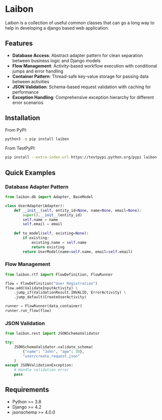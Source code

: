 # Laibon

Laibon is a collection of useful common classes that can go a long way to help in developing a django based web application.

## Features

- **Database Access**: Abstract adapter pattern for clean separation between business logic and Django models
- **Flow Management**: Activity-based workflow execution with conditional jumps and error handling  
- **Container Pattern**: Thread-safe key-value storage for passing data between activities
- **JSON Validation**: Schema-based request validation with caching for performance
- **Exception Handling**: Comprehensive exception hierarchy for different error scenarios

## Installation

From PyPI:
```bash
python3 -m pip install laibon
```

From TestPyPI:
```bash
pip install --extra-index-url https://testpypi.python.org/pypi laibon
```

## Quick Examples

### Database Adapter Pattern
```python
from laibon.db import Adapter, BaseModel

class UserAdapter(Adapter):
    def __init__(self, entity_id=None, name=None, email=None):
        super().__init__(entity_id)
        self.name = name
        self.email = email
    
    def to_model(self, existing=None):
        if existing:
            existing.name = self.name
            return existing
        return UserModel(name=self.name, email=self.email)
```

### Flow Management
```python
from laibon.rtf import FlowDefinition, FlowRunner

flow = FlowDefinition("User Registration")
flow.add(ValidateInputActivity) \
    .jump_if(ValidationResult.INVALID, ErrorActivity) \
    .jump_default(CreateUserActivity)

runner = FlowRunner(data_container)
runner.run_flow(flow)
```

### JSON Validation
```python
from laibon.rest import JSONSchemaValidator

try:
    JSONSchemaValidator.validate_schema(
        {"name": "John", "age": 30}, 
        "user/create_request.json"
    )
except JSONValidationException:
    # Handle validation error
    pass
```

## Requirements

- Python >= 3.8
- Django >= 4.2
- jsonschema >= 4.0.0
